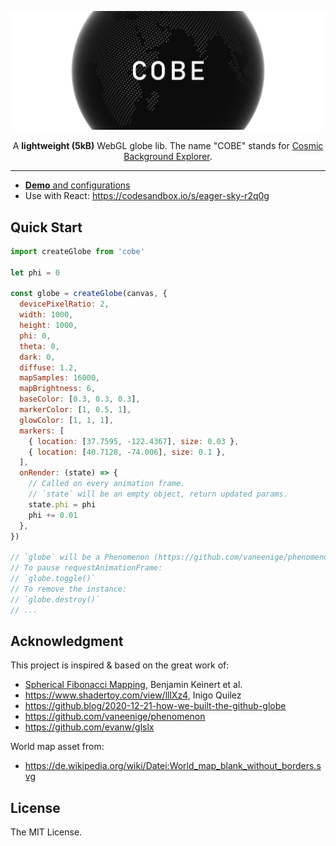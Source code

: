 
![COBE](card.png)

<p align="center">A <b>lightweight (5kB)</b> WebGL globe lib. The name "COBE" stands for <a href="https://en.wikipedia.org/wiki/Cosmic_Background_Explorer" target="_blank">Cosmic Background Explorer</a>.</p>

---

- [**Demo** and configurations](https://cobe.vercel.app)
- Use with React: https://codesandbox.io/s/eager-sky-r2q0g

## Quick Start

```js
import createGlobe from 'cobe'

let phi = 0

const globe = createGlobe(canvas, {
  devicePixelRatio: 2,
  width: 1000,
  height: 1000,
  phi: 0,
  theta: 0,
  dark: 0,
  diffuse: 1.2,
  mapSamples: 16000,
  mapBrightness: 6,
  baseColor: [0.3, 0.3, 0.3],
  markerColor: [1, 0.5, 1],
  glowColor: [1, 1, 1],
  markers: [
    { location: [37.7595, -122.4367], size: 0.03 },
    { location: [40.7128, -74.006], size: 0.1 },
  ],
  onRender: (state) => {
    // Called on every animation frame.
    // `state` will be an empty object, return updated params.
    state.phi = phi
    phi += 0.01
  },
})

// `globe` will be a Phenomenon (https://github.com/vaneenige/phenomenon) instance.
// To pause requestAnimationFrame:
// `globe.toggle()`
// To remove the instance:
// `globe.destroy()`
// ...
```

## Acknowledgment

This project is inspired & based on the great work of:

- [Spherical Fibonacci Mapping](https://dl.acm.org/doi/10.1145/2816795.2818131), Benjamin Keinert et al.
- https://www.shadertoy.com/view/lllXz4, Inigo Quilez
- https://github.blog/2020-12-21-how-we-built-the-github-globe
- https://github.com/vaneenige/phenomenon
- https://github.com/evanw/glslx

World map asset from:

- https://de.wikipedia.org/wiki/Datei:World_map_blank_without_borders.svg

## License

The MIT License.
